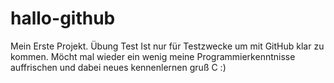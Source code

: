 # hallo-github
Mein Erste Projekt. Übung Test
Ist nur für Testzwecke um mit GitHub klar zu kommen.
Möcht mal wieder ein wenig meine Programmierkenntnisse auffrischen und dabei neues kennenlernen
gruß C :)

